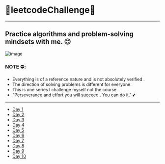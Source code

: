 #                     👾leetcodeChallenge👾
---
## Practice algorithms and problem-solving mindsets with me. 😊

![image](https://user-images.githubusercontent.com/70010376/231834723-494c6363-5e0c-4024-bdd0-fd2350a0b3fe.png)

### NOTE ⛔:
 
- Everything is of a reference nature and is not absolutely verified .
- The direction of solving problems is different for everyone.
- This is one series I challenge myself not the course.
- "Perseverance and effort you will succeed . You can do it." 💕

---
- [Day 1](https://github.com/TaiTitans/leetcodeChallenge/blob/main/Day1/Day1.md)
- [Day 2](https://github.com/TaiTitans/leetcodeChallenge/blob/main/Day2/day2.md)
- [Day 3](https://github.com/TaiTitans/leetcodeChallenge/blob/main/Day3/readme.md)
- [Day 4](https://github.com/TaiTitans/leetcodeChallenge/blob/main/Day4/readme.md)
- [Day 5](https://github.com/TaiTitans/leetcodeChallenge/tree/main/Day5)
- [Day 6](https://github.com/TaiTitans/leetcodeChallenge/tree/main/Day6)
- [Day 7](https://github.com/TaiTitans/leetcodeChallenge/tree/main/Day7)
- [Day 8](https://github.com/TaiTitans/leetcodeChallenge/tree/main/Day8)
- [Day 9](https://github.com/TaiTitans/leetcodeChallenge/tree/main/Day9)
- [Day 10](https://github.com/TaiTitans/leetcodeChallenge/blob/main/Day10/readme.md)
